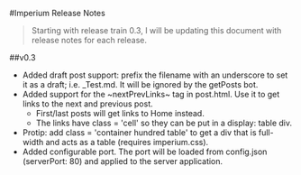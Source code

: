 #Imperium Release Notes

>Starting with release train 0.3, I will be updating this document with release notes for each release.

##v0.3
* Added draft post support: prefix the filename with an underscore to set it as a draft; i.e. _Test.md. It will be ignored by the getPosts bot.
* Added support for the ~nextPrevLinks~ tag in post.html. Use it to get links to the next and previous post. 
    - First/last posts will get links to Home instead. 
    - The links have class = 'cell' so they can be put in a display: table div. 
* Protip: add class = 'container hundred table' to get a div that is full-width and acts as a table (requires imperium.css).
* Added configurable port. The port will be loaded from config.json (serverPort: 80) and applied to the server application.